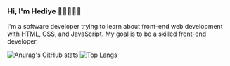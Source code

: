 ### Hi, I'm Hediye 👋🏻👩🏻‍💻

I'm a software developer trying to learn about front-end web development with HTML, CSS, and JavaScript. My goal is to be a skilled front-end developer.

![Anurag's GitHub stats](https://github-readme-stats.vercel.app/api?username=hediyeyldrm&show_icons=true&theme=synthwave)
[![Top Langs](https://github-readme-stats.vercel.app/api/top-langs/?username=hediyeyldrm&layout=compact)](https://github.com/anuraghazra/github-readme-stats)

<!--
**hediyeyldrm/hediyeyldrm** is a ✨ _special_ ✨ repository because its `README.md` (this file) appears on your GitHub profile.

Here are some ideas to get you started:

- 🔭 I’m currently working on ...
- 🌱 I’m currently learning ...
- 👯 I’m looking to collaborate on ...
- 🤔 I’m looking for help with ...
- 💬 Ask me about ...
- 📫 How to reach me: ...
- 😄 Pronouns: ...
- ⚡ Fun fact: ...
-->
